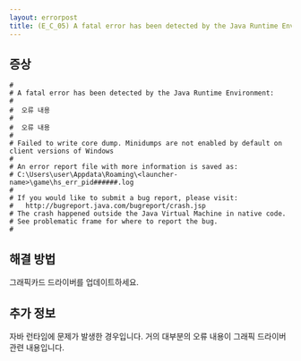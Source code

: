 ```yaml
---
layout: errorpost
title: (E_C_05) A fatal error has been detected by the Java Runtime Environment
---
```


## 증상

```
#
# A fatal error has been detected by the Java Runtime Environment:
#
#  오류 내용
#
#  오류 내용
#
# Failed to write core dump. Minidumps are not enabled by default on client versions of Windows
#
# An error report file with more information is saved as:
# C:\Users\user\Appdata\Roaming\<launcher-name>\game\hs_err_pid######.log
#
# If you would like to submit a bug report, please visit:
#   http://bugreport.java.com/bugreport/crash.jsp
# The crash happened outside the Java Virtual Machine in native code.
# See problematic frame for where to report the bug.
#
```

## 해결 방법

그래픽카드 드라이버를 업데이트하세요. 

## 추가 정보

자바 런타임에 문제가 발생한 경우입니다. 거의 대부분의 오류 내용이 그래픽 드라이버 관련 내용입니다. 